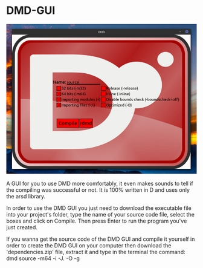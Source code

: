 # DMD-GUI

![screenshot](screenshot.png)

A GUI for you to use DMD more comfortably, it even makes sounds to tell if the compiling was successful or not. It is 100% written in D and uses only the arsd library.

In order to use the DMD GUI you just need to download the executable file into your project's folder, type the name of your source code file, select the boxes and click on Compile. Then press Enter to run the program you've just created.

If you wanna get the source code of the DMD GUI and compile it yourself in order to create the DMD GUI on your computer then download the 'dependencies.zip' file, extract it and type in the terminal the command: dmd source -m64 -i -J. -O -g
